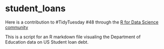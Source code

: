 # student_loans

Here is a contribution to #TidyTuesday #48 through the [R for Data Science community](https://twitter.com/R4DScommunity)

This is a script for an R markdown file visualing the Department of Education data on US Student loan debt.
